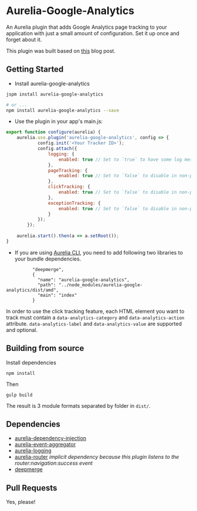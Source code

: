 # Aurelia-Google-Analytics
An Aurelia plugin that adds Google Analytics page tracking to your application with just a small amount of configuration. Set it up once and forget about it.

This plugin was built based on [this](https://mjau-mjau.com/blog/ajax-universal-analytics/) blog post.

## Getting Started

* Install aurelia-google-analytics

```bash
jspm install aurelia-google-analytics

# or ...
npm install aurelia-google-analytics --save
```

* Use the plugin in your app's main.js:

```javascript
export function configure(aurelia) {
    aurelia.use.plugin('aurelia-google-analytics', config => {
			config.init('<Your Tracker ID>');
			config.attach({
				logging: {
					enabled: true // Set to `true` to have some log messages appear in the browser console.
				},
				pageTracking: {
					enabled: true // Set to `false` to disable in non-production environments.
				},
				clickTracking: {
					enabled: true // Set to `false` to disable in non-production environments.
				},
				exceptionTracking: {
					enabled: true // Set to `false` to disable in non-production environments.
				}
			});	
		});
		
    aurelia.start().then(a => a.setRoot());
}
```
* If you are using [Aurelia CLI](http://aurelia.io/hub.html#/doc/article/aurelia/framework/latest/the-aurelia-cli/10), you need to add following two libraries to your bundle dependencies.

```
          "deepmerge",
          {
            "name": "aurelia-google-analytics",
            "path": "../node_modules/aurelia-google-analytics/dist/amd",
            "main": "index"
          }
```

In order to use the click tracking feature, each HTML element you want to track must contain a `data-analytics-category` and `data-analytics-action` attribute. `data-analytics-label` and `data-analytics-value` are supported and optional.

## Building from source

Install dependencies

```shell
npm install
```

Then

```shell
gulp build
```

The result is 3 module formats separated by folder in `dist/`.

## Dependencies

* [aurelia-dependency-injection](https://github.com/aurelia/dependency-injection)
* [aurelia-event-aggregator](https://github.com/aurelia/event-aggregator)
* [aurelia-logging](https://github.com/aurelia/logging)
* [aurelia-router](https://github.com/aurelia/router) _implicit dependency because this plugin listens to the router:navigation:success event_
* [deepmerge](https://github.com/KyleAMathews/deepmerge)

## Pull Requests

Yes, please!
